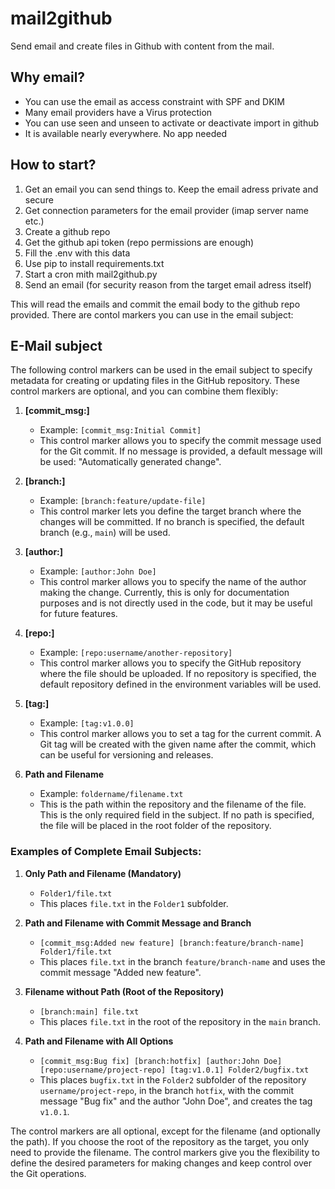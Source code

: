 # mail2github
Send email and create files in Github with content from the mail.

## Why email?
- You can use the email as access constraint with SPF and DKIM
- Many email providers have a Virus protection
- You can use seen and unseen to activate or deactivate import in github
- It is available nearly everywhere. No app needed

## How to start?
1. Get an email you can send things to. Keep the email adress private and secure  
2. Get connection parameters for the email provider (imap server name etc.)
3. Create a github repo
4. Get the github api token (repo permissions are enough)
5. Fill the .env with this data
6. Use pip to install requirements.txt
7. Start a cron mith mail2github.py
8. Send an email (for security reason from the target email adress itself)

This will read the emails and commit the email body to the github repo provided. There are contol markers you can use in the email subject:

## E-Mail subject

The following control markers can be used in the email subject to specify metadata for creating or updating files in the GitHub repository. These control markers are optional, and you can combine them flexibly:

1. **[commit_msg:<Commit Message>]**  
   - Example: `[commit_msg:Initial Commit]`
   - This control marker allows you to specify the commit message used for the Git commit. If no message is provided, a default message will be used: "Automatically generated change".

2. **[branch:<Branch Name>]**  
   - Example: `[branch:feature/update-file]`
   - This control marker lets you define the target branch where the changes will be committed. If no branch is specified, the default branch (e.g., `main`) will be used.

3. **[author:<Author Name>]**  
   - Example: `[author:John Doe]`
   - This control marker allows you to specify the name of the author making the change. Currently, this is only for documentation purposes and is not directly used in the code, but it may be useful for future features.

4. **[repo:<Repository Name>]**  
   - Example: `[repo:username/another-repository]`
   - This control marker allows you to specify the GitHub repository where the file should be uploaded. If no repository is specified, the default repository defined in the environment variables will be used.

5. **[tag:<Tag Name>]**  
   - Example: `[tag:v1.0.0]`
   - This control marker allows you to set a tag for the current commit. A Git tag will be created with the given name after the commit, which can be useful for versioning and releases.

6. **Path and Filename**  
   - Example: `foldername/filename.txt`
   - This is the path within the repository and the filename of the file. This is the only required field in the subject. If no path is specified, the file will be placed in the root folder of the repository.

### Examples of Complete Email Subjects:

1. **Only Path and Filename (Mandatory)**  
   - `Folder1/file.txt`
   - This places `file.txt` in the `Folder1` subfolder.

2. **Path and Filename with Commit Message and Branch**  
   - `[commit_msg:Added new feature] [branch:feature/branch-name] Folder1/file.txt`
   - This places `file.txt` in the branch `feature/branch-name` and uses the commit message "Added new feature".

3. **Filename without Path (Root of the Repository)**  
   - `[branch:main] file.txt`
   - This places `file.txt` in the root of the repository in the `main` branch.

4. **Path and Filename with All Options**  
   - `[commit_msg:Bug fix] [branch:hotfix] [author:John Doe] [repo:username/project-repo] [tag:v1.0.1] Folder2/bugfix.txt`
   - This places `bugfix.txt` in the `Folder2` subfolder of the repository `username/project-repo`, in the branch `hotfix`, with the commit message "Bug fix" and the author "John Doe", and creates the tag `v1.0.1`.

The control markers are all optional, except for the filename (and optionally the path). If you choose the root of the repository as the target, you only need to provide the filename. The control markers give you the flexibility to define the desired parameters for making changes and keep control over the Git operations.

